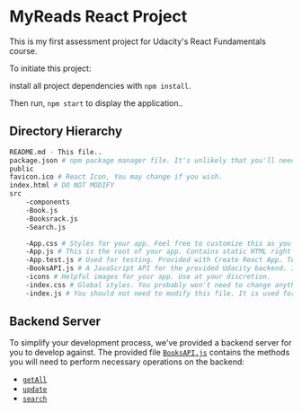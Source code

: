 # MyReads React Project

This is my first assessment project for Udacity's React Fundamentals course.

To initiate this project:

install all project dependencies with `npm install`.

Then run, `npm start` to display the application..

## Directory Hierarchy

```bash
README.md - This file..
package.json # npm package manager file. It's unlikely that you'll need to modify this.
public
favicon.ico # React Icon, You may change if you wish.
index.html # DO NOT MODIFY
src
    -components
    -Book.js
    -Booksrack.js
    -Search.js

    -App.css # Styles for your app. Feel free to customize this as you desire.
    -App.js # This is the root of your app. Contains static HTML right now.
    -App.test.js # Used for testing. Provided with Create React App. Testing is encouraged, but not required.
    -BooksAPI.js # A JavaScript API for the provided Udacity backend. Instructions for the methods are below.
    -icons # Helpful images for your app. Use at your discretion.
    -index.css # Global styles. You probably won't need to change anything here.
    -index.js # You should not need to modify this file. It is used for DOM rendering only.
```

## Backend Server

To simplify your development process, we've provided a backend server for you to develop against. The provided file [`BooksAPI.js`](src/BooksAPI.js) contains the methods you will need to perform necessary operations on the backend:

- [`getAll`](#getall)
- [`update`](#update)
- [`search`](#search)
